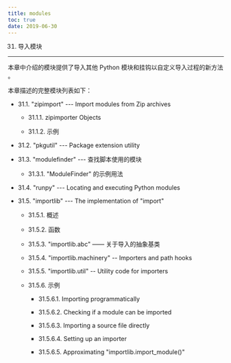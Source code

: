 ```yaml
---
title: modules
toc: true
date: 2019-06-30
---
```

31. 导入模块
************

本章中介绍的模块提供了导入其他 Python 模块和挂钩以自定义导入过程的新方法
。

本章描述的完整模块列表如下：

* 31.1. "zipimport" --- Import modules from Zip archives

  * 31.1.1. zipimporter Objects

  * 31.1.2. 示例

* 31.2. "pkgutil" --- Package extension utility

* 31.3. "modulefinder" --- 查找脚本使用的模块

  * 31.3.1. "ModuleFinder" 的示例用法

* 31.4. "runpy" --- Locating and executing Python modules

* 31.5. "importlib" --- The implementation of "import"

  * 31.5.1. 概述

  * 31.5.2. 函数

  * 31.5.3. "importlib.abc" —— 关于导入的抽象基类

  * 31.5.4. "importlib.machinery" -- Importers and path hooks

  * 31.5.5. "importlib.util" -- Utility code for importers

  * 31.5.6. 示例

    * 31.5.6.1. Importing programmatically

    * 31.5.6.2. Checking if a module can be imported

    * 31.5.6.3. Importing a source file directly

    * 31.5.6.4. Setting up an importer

    * 31.5.6.5. Approximating "importlib.import_module()"
